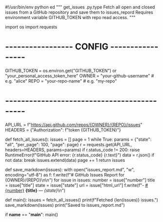 #!/usr/bin/env python ed
"""
get_issues .py.type
Fetch all open and closed issues from a GitHub repository and save them to issues_repord 
Requires environment variable GITHUB_TOKEN with repo read access.
"""

import os
import  requests

# ----------------- CONFIG -----------------
GITHUB_TOKEN = os.environ.get("GITHUB_TOKEN") or "your_personal_access_token_here"
OWNER = "your-github-username"   # e.g. "alice"
REPO = "your-repo-name"          # e.g. "my-repo"
# -------------------------------------------

API_URL = f"https://api.github.com/repos/{OWNER}/{REPO}/issues"
HEADERS = {"Authorization": f"token {GITHUB_TOKEN}"}

def fetch_all_issues():
    issues = []
    page = 1
    while True:
        params = {"state": "all", "per_page": 100, "page": page}
        r = requests.get(API_URL, headers=HEADERS, params=params)
        if r.status_code != 200:
            raise RuntimeError(f"GitHub API error: {r.status_code} {r.text}")
        data = r.json()
        if not data:
            break
        issues.extend(data)
        page += 1
    return issues

def save_markdown(issues):
    with open("issues_report.md", "w", encoding="utf-8") as f:
        f.write(f"# GitHub Issues Report for {OWNER}/{REPO}\n\n")
        for issue in issues:
            number = issue["number"]
            title = issue["title"]
            state = issue["state"]
            url = issue["html_url"]
            f.write(f"- [#{number}]({url}) **{title}** — _{state}_\n")

def main():
    issues = fetch_all_issues()
    print(f"Fetched {len(issues)} issues.")
    save_markdown(issues)
    print("Saved to issues_report.md")

if __name__ == "__main__":
    main()
